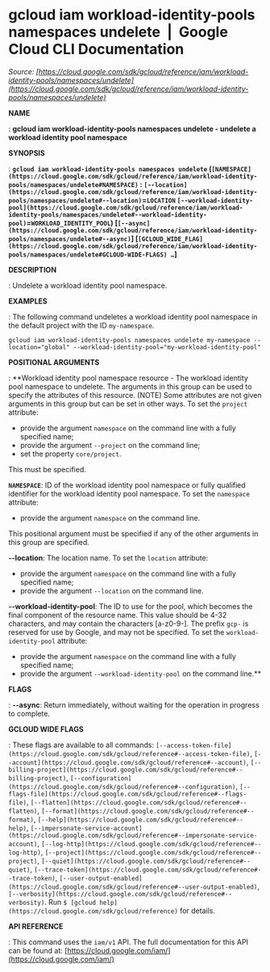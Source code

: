 # gcloud iam workload-identity-pools namespaces undelete  |  Google Cloud CLI Documentation

*Source: [https://cloud.google.com/sdk/gcloud/reference/iam/workload-identity-pools/namespaces/undelete](https://cloud.google.com/sdk/gcloud/reference/iam/workload-identity-pools/namespaces/undelete)*

**NAME**

: **gcloud iam workload-identity-pools namespaces undelete - undelete a workload identity pool namespace**

**SYNOPSIS**

: **`gcloud iam workload-identity-pools namespaces undelete` (`[NAMESPACE](https://cloud.google.com/sdk/gcloud/reference/iam/workload-identity-pools/namespaces/undelete#NAMESPACE)` : `[--location](https://cloud.google.com/sdk/gcloud/reference/iam/workload-identity-pools/namespaces/undelete#--location)`=`LOCATION` `[--workload-identity-pool](https://cloud.google.com/sdk/gcloud/reference/iam/workload-identity-pools/namespaces/undelete#--workload-identity-pool)`=`WORKLOAD_IDENTITY_POOL`) [`[--async](https://cloud.google.com/sdk/gcloud/reference/iam/workload-identity-pools/namespaces/undelete#--async)`] [`[GCLOUD_WIDE_FLAG](https://cloud.google.com/sdk/gcloud/reference/iam/workload-identity-pools/namespaces/undelete#GCLOUD-WIDE-FLAGS) …`]**

**DESCRIPTION**

: Undelete a workload identity pool namespace.

**EXAMPLES**

: The following command undeletes a workload identity pool namespace in the
default project with the ID ``my-namespace``.

```
gcloud iam workload-identity-pools namespaces undelete my-namespace --location="global" --workload-identity-pool="my-workload-identity-pool"
```

**POSITIONAL ARGUMENTS**

: **Workload identity pool namespace resource - The workload identity pool namespace
to undelete. The arguments in this group can be used to specify the attributes
of this resource. (NOTE) Some attributes are not given arguments in this group
but can be set in other ways.
To set the `project` attribute:

- provide the argument `namespace` on the command line with a fully
specified name;
- provide the argument `--project` on the command line;
- set the property `core/project`.

This must be specified.

**`NAMESPACE`**:
ID of the workload identity pool namespace or fully qualified identifier for the
workload identity pool namespace.
To set the `namespace` attribute:

- provide the argument `namespace` on the command line.

This positional argument must be specified if any of the other arguments in this
group are specified.

**--location**:
The location name.
To set the `location` attribute:

- provide the argument `namespace` on the command line with a fully
specified name;
- provide the argument `--location` on the command line.

**--workload-identity-pool**:
The ID to use for the pool, which becomes the final component of the resource
name. This value should be 4-32 characters, and may contain the characters
[a-z0-9-]. The prefix `gcp-` is reserved for use by Google, and may
not be specified.
To set the `workload-identity-pool` attribute:

- provide the argument `namespace` on the command line with a fully
specified name;
- provide the argument `--workload-identity-pool` on the command line.**

**FLAGS**

: **--async**:
Return immediately, without waiting for the operation in progress to complete.

**GCLOUD WIDE FLAGS**

: These flags are available to all commands: `[--access-token-file](https://cloud.google.com/sdk/gcloud/reference#--access-token-file)`,
`[--account](https://cloud.google.com/sdk/gcloud/reference#--account)`, `[--billing-project](https://cloud.google.com/sdk/gcloud/reference#--billing-project)`,
`[--configuration](https://cloud.google.com/sdk/gcloud/reference#--configuration)`,
`[--flags-file](https://cloud.google.com/sdk/gcloud/reference#--flags-file)`,
`[--flatten](https://cloud.google.com/sdk/gcloud/reference#--flatten)`, `[--format](https://cloud.google.com/sdk/gcloud/reference#--format)`, `[--help](https://cloud.google.com/sdk/gcloud/reference#--help)`, `[--impersonate-service-account](https://cloud.google.com/sdk/gcloud/reference#--impersonate-service-account)`,
`[--log-http](https://cloud.google.com/sdk/gcloud/reference#--log-http)`,
`[--project](https://cloud.google.com/sdk/gcloud/reference#--project)`, `[--quiet](https://cloud.google.com/sdk/gcloud/reference#--quiet)`, `[--trace-token](https://cloud.google.com/sdk/gcloud/reference#--trace-token)`, `[--user-output-enabled](https://cloud.google.com/sdk/gcloud/reference#--user-output-enabled)`,
`[--verbosity](https://cloud.google.com/sdk/gcloud/reference#--verbosity)`.
Run `$ [gcloud help](https://cloud.google.com/sdk/gcloud/reference)` for details.

**API REFERENCE**

: This command uses the `iam/v1` API. The full documentation for this
API can be found at: [https://cloud.google.com/iam/](https://cloud.google.com/iam/)